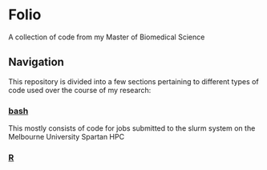 # Folio
A collection of code from my Master of Biomedical Science

## Navigation
This repository is divided into a few sections pertaining to different types of code used over the course of my research:  

### [bash](https://github.com/patrickcrock/folio/tree/main/bash)
This mostly consists of code for jobs submitted to the slurm system on the Melbourne University Spartan HPC

### [R](https://github.com/patrickcrock/folio/tree/main/r)
